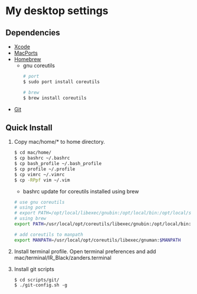 My desktop settings
===================

## Dependencies

* [Xcode](https://developer.apple.com/xcode/)
* [MacPorts](https://www.macports.org/)
* [Homebrew](https://brew.sh/)
  * gnu coreutils
    ```sh
    # port
    $ sudo port install coreutils
    
    # brew
    $ brew install coreutils
    ```
* [Git](http://git-scm.com/)


## Quick Install

1. Copy mac/home/* to home directory.
   
   ```sh
   $ cd mac/home/
   $ cp bashrc ~/.bashrc
   $ cp bash_profile ~/.bash_profile
   $ cp profile ~/.profile
   $ cp vimrc ~/.vimrc
   $ cp -RPpf vim ~/.vim
   ```
   
   * bashrc update for coreutils installed using brew
   ```sh
   # use gnu coreutils
   # using port
   # export PATH=/opt/local/libexec/gnubin:/opt/local/bin:/opt/local/sbin:$PATH
   # using brew
   export PATH=/usr/local/opt/coreutils/libexec/gnubin:/opt/local/bin:/opt/local/sbin:$PATH
   
   # add coreutils to manpath
   export MANPATH=/usr/local/opt/coreutils/libexec/gnuman:$MANPATH
   ```

2. Install terminal profile.
   Open terminal preferences and add mac/terminal/IR_Black/zanders.terminal
3. Install git scripts
   
   ```
   $ cd scripts/git/
   $ ./git-config.sh -g
   ```
